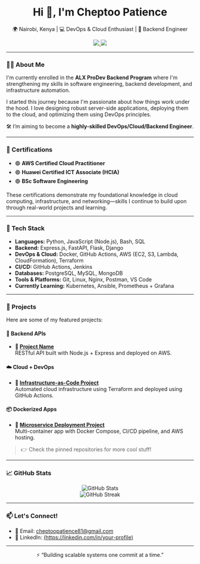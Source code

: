 <h1 align="center">Hi 👋, I'm Cheptoo Patience</h1>

<p align="center">
  🌍 Nairobi, Kenya | 💻 DevOps & Cloud Enthusiast | 🎯 Backend Engineer 
</p>

<p align="center">
  <a href="https://www.linkedin.com/in/your-profile" target="_blank">
    <img src="https://img.shields.io/badge/LinkedIn-blue?style=flat&logo=linkedin" />
  </a>
  <a href="mailto:cheptoopatience81@gmail.com">
    <img src="https://img.shields.io/badge/Email-grey?style=flat&logo=gmail" />
  </a>
</p>

---

### 👨‍💻 About Me

I'm currently enrolled in the **ALX ProDev Backend Program** where I'm strengthening my skills in software engineering, backend development, and infrastructure automation.

I started this journey because I'm passionate about how things work under the hood. I love designing robust server-side applications, deploying them to the cloud, and optimizing them using DevOps principles.

🛠️ I’m aiming to become a **highly-skilled DevOps/Cloud/Backend Engineer**.

---

### 🏅 Certifications

- 🟢 **AWS Certified Cloud Practitioner**  
- 🟢 **Huawei Certified ICT Associate (HCIA)**
- 🟢 **BSc Software Engineering**

These certifications demonstrate my foundational knowledge in cloud computing, infrastructure, and networking—skills I continue to build upon through real-world projects and learning.

---

### 🔧 Tech Stack

- **Languages:** Python, JavaScript (Node.js), Bash, SQL  
- **Backend:** Express.js, FastAPI, Flask, Django  
- **DevOps & Cloud:** Docker, GitHub Actions, AWS (EC2, S3, Lambda, CloudFormation), Terraform  
- **CI/CD:** GitHub Actions, Jenkins  
- **Databases:** PostgreSQL, MySQL, MongoDB  
- **Tools & Platforms:** Git, Linux, Nginx, Postman, VS Code  
- **Currently Learning:** Kubernetes, Ansible, Prometheus + Grafana  

---

### 🚀 Projects

Here are some of my featured projects:

#### 🧱 Backend APIs
- **🔗 [Project Name](https://github.com/yourusername/project)**  
  RESTful API built with Node.js + Express and deployed on AWS.

#### ☁️ Cloud + DevOps
- **🔗 [Infrastructure-as-Code Project](https://github.com/yourusername/project)**  
  Automated cloud infrastructure using Terraform and deployed using GitHub Actions.

#### 📦 Dockerized Apps
- **🔗 [Microservice Deployment Project](https://github.com/yourusername/project)**  
  Multi-container app with Docker Compose, CI/CD pipeline, and AWS hosting.

> 👉 Check the pinned repositories for more cool stuff!

---

### 📈 GitHub Stats

<p align="center">
  <img src="https://github-readme-stats.vercel.app/api?username=yourusername&show_icons=true&theme=radical" alt="GitHub Stats" />
  <br/>
  <img src="https://github-readme-streak-stats.herokuapp.com/?user=yourusername&theme=radical" alt="GitHub Streak" />
</p>

---

### 📫 Let's Connect!

- 📩 Email: cheptoopatience81@gmail.com 
- 💼 LinkedIn: [(https://linkedin.com/in/your-profile)](https://www.linkedin.com/in/patience-cheptoo-73499015a/)

---

<p align="center">
  ⚡️ “Building scalable systems one commit at a time.”  
</p>
